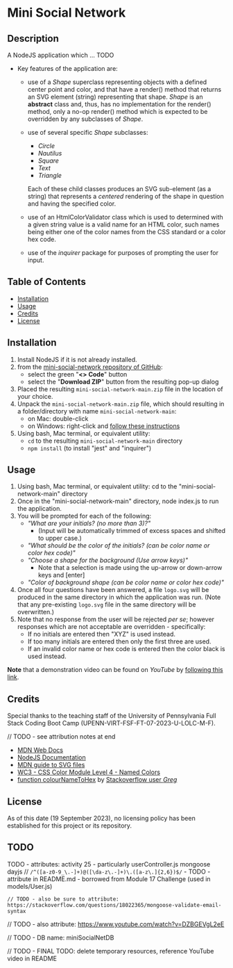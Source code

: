 # Mini Social Network

## Description

A NodeJS application which ... TODO

- Key features of the application are:
    - use of a *Shape* superclass representing objects with a 
    defined center point and color, and that have a render() method that returns an SVG element (string) representing that shape.  *Shape* is an **abstract** class and, thus, has no implementation for the render() method, only a no-op
    render() method which is expected to be overridden by any
    subclasses of *Shape*.
    - use of several specific *Shape* subclasses:
        - *Circle*
        - *Nautilus*
        - *Square*
        - *Text*
        - *Triangle*

        Each of these child classes produces an SVG sub-element (as a string) that represents a *centered* rendering of the shape in question and having the specified color.
    - use of an HtmlColorValidator class which is used to determined with a given string value is a valid name for an HTML color, such names being either one of the color names from the CSS standard or a color hex code.
    - use of the *inquirer* package for purposes of prompting the user for input.

## Table of Contents

- [Installation](#installation)
- [Usage](#usage)
- [Credits](#credits)
- [License](#license)

## Installation

1. Install NodeJS if it is not already installed.
2. from the [mini-social-network repository of GitHub](https://github.com/stevreut/mini-social-network):
    - select the green "**<> Code**" button
    - select the "**Download ZIP**" button from the resulting pop-up dialog
3. Placed the resulting `mini-social-network-main.zip` file in the location of your choice.
4. Unpack the `mini-social-network-main.zip` file, which should resulting in a folder/directory with name `mini-social-network-main`:
    - on Mac: double-click
    - on Windows: right-click and [follow these instructions](https://support.microsoft.com/en-us/windows/zip-and-unzip-files-f6dde0a7-0fec-8294-e1d3-703ed85e7ebc)
5. Using bash, Mac terminal, or equivalent utility:
    - `cd` to the resulting `mini-social-network-main` directory
    - `npm install` (to install "jest" and "inquirer") 

## Usage

1. Using bash, Mac terminal, or equivalent utility: cd to the "mini-social-network-main" directory
2. Once in the "mini-social-network-main" directory, node index.js to run the application.
3. You will be prompted for each of the following:
    - *"What are your initials? (no more than 3)?"*
        - (Input will be automatically trimmed of excess spaces and shifted to upper case.)
    - *"What should be the color of the initials? (can be color name or color hex code)"*
    - *"Choose a shape for the background (Use arrow keys)"*
        - Note that a selection is made using the up-arrow or down-arrow keys and [enter]
    - *"Color of background shape (can be color name or color hex code)"*
4. Once all four questions have been answered, a file `logo.svg` will be produced in the same directory in which the application was run.  (Note that any pre-existing `logo.svg` file in the same directory will be overwritten.)
5. Note that no response from the user will be rejected *per se*; however responses which are not acceptable are overridden - specifically:
    - If no initials are entered then "XYZ" is used instead.
    - If too many initials are entered then only the first three are used.
    - If an invalid color name or hex code is entered then the color black is used instead.

**Note** that a demonstration video can be found on *YouTube* by [following this link](https://www.youtube.com/watch?v=TODO).

## Credits

Special thanks to the teaching staff of the University of Pennsylvania Full Stack Coding Boot Camp (UPENN-VIRT-FSF-FT-07-2023-U-LOLC-M-F).

// TODO - see attribution notes at end

- [MDN Web Docs](https://developer.mozilla.org/en-US/)
- [NodeJS Documentation](https://nodejs.dev/en/api/v20/documentation/)
- [MDN guide to SVG files](https://developer.mozilla.org/en-US/docs/Web/SVG)
- [WC3 - CSS Color Module Level 4 - Named Colors](https://www.w3.org/TR/css-color-4/#typedef-named-color)
- [function colourNameToHex](https://stackoverflow.com/questions/1573053/javascript-function-to-convert-color-names-to-hex-codes#1573141) by [Stackoverflow user *Greg*](https://stackoverflow.com/users/24181/greg)

## License

As of this date (19 September 2023), no licensing policy has been established for this project or its repository.




## TODO


TODO - attributes:
    activity 25 - particularly userController.js
    mongoose
    dayjs
            //   `/^([a-z0-9_\.-]+)@([\da-z\.-]+)\.([a-z\.]{2,6})$/`   - TODO - attribute in README.md - borrowed from Module 17 Challenge (used in models/User.js)

    // TODO - also be sure to attribute:  https://stackoverflow.com/questions/18022365/mongoose-validate-email-syntax

// TODO - also attribute: https://www.youtube.com/watch?v=DZBGEVgL2eE

// TODO - DB name: miniSocialNetDB



// TODO - FINAL TODO: delete temporary resources, reference YouTube video in README
